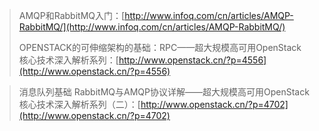 > AMQP和RabbitMQ入门：[http://www.infoq.com/cn/articles/AMQP-RabbitMQ/](http://www.infoq.com/cn/articles/AMQP-RabbitMQ/)
>
> OPENSTACK的可伸缩架构的基础：RPC——超大规模高可用OpenStack核心技术深入解析系列：[http://www.openstack.cn/?p=4556](http://www.openstack.cn/?p=4556)

> 消息队列基础 ﻿RabbitMQ与AMQP协议详解——超大规模高可用OpenStack核心技术深入解析系列（二）：[http://www.openstack.cn/?p=4702](http://www.openstack.cn/?p=4702)



